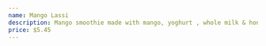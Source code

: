 ```yaml
---
name: Mango Lassi
description: Mango smoothie made with mango, yoghurt , whole milk & honey.
price: $5.45
---
```


